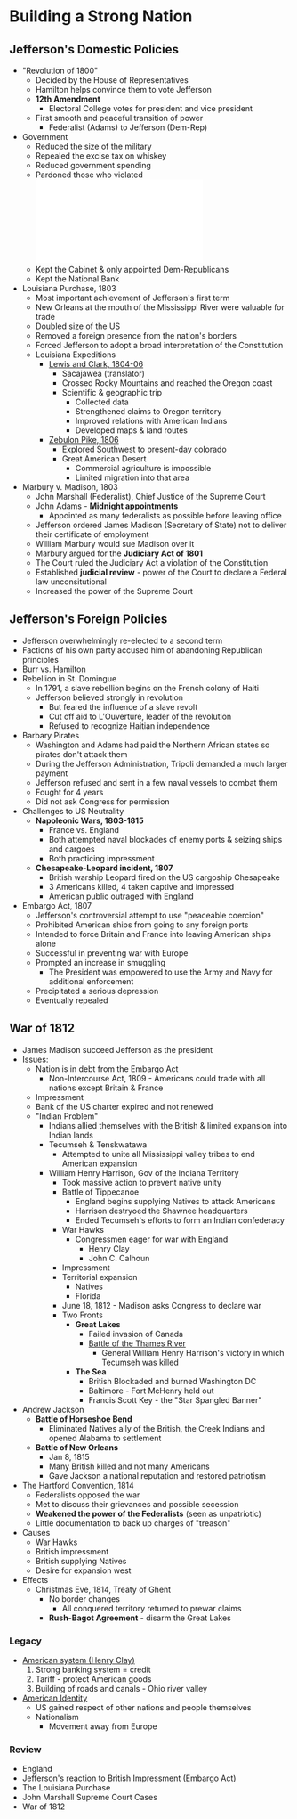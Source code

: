 # Building a Strong Nation

## Jefferson's Domestic Policies

- "Revolution of 1800"
    - Decided by the House of Representatives
    - Hamilton helps convince them to vote Jefferson
    - **12th Amendment**
        - Electoral College votes for president and vice president
    - First smooth and peaceful transition of power
        - Federalist (Adams) to Jefferson (Dem-Rep)
- Government
    - Reduced the size of the military
    - Repealed the excise tax on whiskey
    - Reduced government spending
    - Pardoned those who violated ![the Alien & Sedition Acts](american-roepublic.md)
    - Kept the Cabinet & only appointed Dem-Republicans
    - Kept the National Bank
- Louisiana Purchase, 1803
    - Most important achievement of Jefferson's first term
    - New Orleans at the mouth of the Mississippi River were valuable for trade
    - Doubled size of the US
    - Removed a foreign presence from the nation's borders
    - Forced Jefferson to adopt a broad interpretation of the Constitution
    - Louisiana Expeditions
        - <u>Lewis and Clark, 1804-06</u>
            - Sacajawea (translator)
            - Crossed Rocky Mountains and reached the Oregon coast
            - Scientific & geographic trip
                - Collected data
                - Strengthened claims to Oregon territory
                - Improved relations with American Indians
                - Developed maps & land routes
        - <u>Zebulon Pike, 1806</u>
            - Explored Southwest to present-day colorado
            - Great American Desert
                - Commercial agriculture is impossible
                - Limited migration into that area
- Marbury v. Madison, 1803
    - John Marshall (Federalist), Chief Justice of the Supreme Court
    - John Adams - **Midnight appointments**
        - Appointed as many federalists as possible before leaving office
    - Jefferson ordered James Madison (Secretary of State) not to deliver their certificate of employment
    - William Marbury would sue Madison over it
    - Marbury argued for the **Judiciary Act of 1801**
    - The Court ruled the Judiciary Act a violation of the Constitution
    - Established **judicial review** - power of the Court to declare a Federal law unconsitutional
    - Increased the power of the Supreme Court

## Jefferson's Foreign Policies

- Jefferson overwhelmingly re-elected to a second term
- Factions of his own party accused him of abandoning Republican principles
- Burr vs. Hamilton
- Rebellion in St. Domingue
    - In 1791, a slave rebellion begins on the French colony of Haiti
    - Jefferson believed strongly in revolution
        - But feared the influence of a slave revolt
        - Cut off aid to L'Ouverture, leader of the revolution
        - Refused to recognize Haitian independence
- Barbary Pirates
    - Washington and Adams had paid the Northern African states so pirates don't attack them
    - During the Jefferson Administration, Tripoli demanded a much larger payment
    - Jefferson refused and sent in a few naval vessels to combat them
    - Fought for 4 years
    - Did not ask Congress for permission
- Challenges to US Neutrality
    - **Napoleonic Wars, 1803-1815**
        - France vs. England
        - Both attempted naval blockades of enemy ports & seizing ships and cargoes
        - Both practicing impressment
    - **Chesapeake-Leopard incident, 1807**
        - British warship Leopard fired on the US cargoship Chesapeake
        - 3 Americans killed, 4 taken captive and impressed
        - American public outraged with England
- Embargo Act, 1807
    - Jefferson's controversial attempt to use "peaceable coercion"
    - Prohibited American ships from going to any foreign ports
    - Intended to force Britain and France into leaving American ships alone
    - Successful in preventing war with Europe
    - Prompted an increase in smuggling
        - The President was empowered to use the Army and Navy for additional enforcement
    - Precipitated a serious depression
    - Eventually repealed

## War of 1812

- James Madison succeed Jefferson as the president
- Issues:
    - Nation is in debt from the Embargo Act
        - Non-Intercourse Act, 1809 - Americans could trade with all nations except Britain & France
    - Impressment
    - Bank of the US charter expired and not renewed
    - "Indian Problem"
        - Indians allied themselves with the British & limited expansion into Indian lands
        - Tecumseh & Tenskwatawa
            - Attempted to unite all Mississippi valley tribes to end American expansion
        - William Henry Harrison, Gov of the Indiana Territory  
            - Took massive action to prevent native unity
            - Battle of Tippecanoe
                - England begins supplying Natives to attack Americans
                - Harrison destryoed the Shawnee headquarters
                - Ended Tecumseh's efforts to form an Indian confederacy
            - War Hawks
                - Congressmen eager for war with England
                    - Henry Clay
                    - John C. Calhoun
            - Impressment
            - Territorial expansion
                - Natives
                - Florida
            - June 18, 1812 - Madison asks Congress to declare war
            - Two Fronts
                - **Great Lakes**
                    - Failed invasion of Canada
                    - <u>Battle of the Thames River</u>
                        - General William Henry Harrison's victory in which Tecumseh was killed
                - **The Sea**
                    - British Blockaded and burned Washington DC
                    - Baltimore - Fort McHenry held out
                    - Francis Scott Key - the "Star Spangled Banner"
- Andrew Jackson
    - **Battle of Horseshoe Bend**
        - Eliminated Natives ally of the British, the Creek Indians and opened Alabama to settlement
    - **Battle of New Orleans**
        - Jan 8, 1815
        - Many British killed and not many Americans
        - Gave Jackson a national reputation and restored patriotism
- The Hartford Convention, 1814
    - Federalists opposed the war
    - Met to discuss their grievances and possible secession
    - **Weakened the power of the Federalists** (seen as unpatriotic)
    - Little documentation to back up charges of "treason"
- Causes
    - War Hawks
    - British impressment
    - British supplying Natives
    - Desire for expansion west
- Effects
    - Christmas Eve, 1814, Treaty of Ghent
        - No border changes
            - All conquered territory returned to prewar claims
        - **Rush-Bagot Agreement** - disarm the Great Lakes

### Legacy

- <u>American system (Henry Clay)</u>
    1. Strong banking system = credit
    2. Tariff - protect American goods
    3. Building of roads and canals - Ohio river valley
- <u>American Identity</u>
    - US gained respect of other nations and people themselves
    - Nationalism
        - Movement away from Europe

### Review

- England
- Jefferson's reaction to British Impressment (Embargo Act)
- The Louisiana Purchase
- John Marshall Supreme Court Cases
- War of 1812

